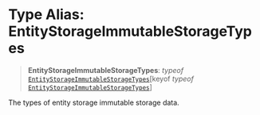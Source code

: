 # Type Alias: EntityStorageImmutableStorageTypes

> **EntityStorageImmutableStorageTypes**: *typeof* [`EntityStorageImmutableStorageTypes`](../variables/EntityStorageImmutableStorageTypes.md)\[keyof *typeof* [`EntityStorageImmutableStorageTypes`](../variables/EntityStorageImmutableStorageTypes.md)\]

The types of entity storage immutable storage data.
